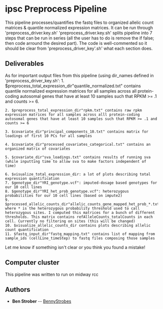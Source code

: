 # ipsc Preprocess Pipeline

This pipeline processes/quantifies the fastq files to organized allelic count matrices & quantile normalized expression matrices. It can be run through 'preprocess_driver.key.sh'
'preprocess_driver.key.sh' splits pipeline into 7 steps that can be run in series (all the user has to do is remove the if false; then code arround the desired part). The code is well-commented so it should be clear from 'preprocess_driver_key'.sh' what each section does.

## Deliverables

As for important output files from this pipeline (using dir_names defined in 'preprocess_driver_key.sh':
	1. $preprocess_total_expression_dir"quantile_normalized.txt" contains quantile normalized expression matrices for all samples across all protein-coding autosomal genes that have at least 10 samples such that RPKM >= .1 and counts >= 6.

	2. $preprocess_total_expression_dir"rpkm.txt" contains raw rpkm expression matrices for all samples across alll protein-coding autosomal genes that have at least 10 samples such that RPKM >= .1 and counts >= 6

	3. $covariate_dir"principal_components_10.txt" contains matrix for loadings of first 10 PCs for all samples

	4. $covariate_dir"processed_covariates_categorical.txt" contains an organized matrix of covariates
	
	5. $covariate_dir"sva_loadings.txt" contains results of running sva (while inputting time to allow sva to make factors independent of time)

	6. $visualize_total_expression_dir: a lot of plots describing total expression quantification
	7. $genotype_dir"YRI_genotype.vcf": imputed-dosage based genotypes for our 10 cell lines
	8. $genotype_dir"YRI_het_prob_genotype.vcf": heterozygous probabilities for our 10 cell lines (based on impute2)
	9. $processed_allelic_counts_dir"allelic_counts_gene_mapped_het_prob_*.txt" where * is the heterozygous probability threshold used to call heterozygous sites. I computed this matrices for a bunch of different thresholds. This matrix contains refAlleleCounts_totalCounts in each cell. Currently no filtering on sites (this will be changed)
	10. $visualize_allelic_counts_dir contains plots describing allelic count quantification
	11. $fastq_input_dir"fastq_mapping.txt" contains list of mapping from sample_ids (cellLine_timeStep) to fastq files composing those samples


Let me know if something isn't clear or you think you found a mistake!

## Computer cluster

This pipeline was written to run on midway rcc

## Authors

* **Ben Strober** -- [BennyStrobes](https://github.com/BennyStrobes)